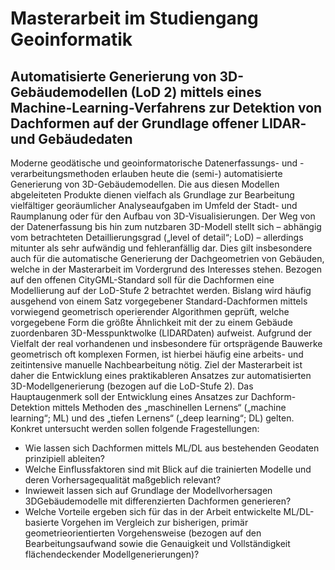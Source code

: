# Masterarbeit im Studiengang Geoinformatik
## Automatisierte Generierung von 3D-Gebäudemodellen (LoD 2) mittels eines Machine-Learning-Verfahrens zur Detektion von Dachformen auf der Grundlage offener LIDAR- und Gebäudedaten

Moderne geodätische und geoinformatorische Datenerfassungs- und -verarbeitungsmethoden erlauben heute die (semi-) automatisierte Generierung von 3D-Gebäudemodellen. Die aus diesen Modellen abgeleiteten Produkte dienen vielfach als Grundlage zur Bearbeitung vielfältiger georäumlicher Analyseaufgaben im Umfeld der Stadt- und Raumplanung oder für den Aufbau von 3D-Visualisierungen. Der Weg von der Datenerfassung bis hin zum nutzbaren 3D-Modell stellt sich – abhängig vom betrachteten Detaillierungsgrad („level of detail“; LoD) – allerdings mitunter als sehr aufwändig und fehleranfällig dar. Dies gilt insbesondere auch für die automatische Generierung der Dachgeometrien von Gebäuden, welche in der Masterarbeit im Vordergrund des Interesses stehen. Bezogen auf den offenen CityGML-Standard soll für die Dachformen eine Modellierung auf der LoD-Stufe 2 betrachtet werden. Bislang wird häufig ausgehend von einem Satz vorgegebener Standard-Dachformen mittels vorwiegend geometrisch operierender Algorithmen geprüft, welche vorgegebene Form die größte Ähnlichkeit mit der zu einem Gebäude zuordenbaren 3D-Messpunktwolke (LIDARDaten) aufweist. Aufgrund der Vielfalt der real vorhandenen und insbesondere für ortsprägende Bauwerke geometrisch oft komplexen Formen, ist hierbei häufig eine arbeits- und zeitintensive manuelle Nachbearbeitung nötig. Ziel der Masterarbeit ist daher die Entwicklung eines praktikableren Ansatzes zur automatisierten 3D-Modellgenerierung (bezogen auf die LoD-Stufe 2). Das Hauptaugenmerk soll der Entwicklung eines Ansatzes zur Dachform-Detektion mittels Methoden des „maschinellen Lernens“ („machine learning“; ML) und des „tiefen Lernens“ („deep learning“; DL) gelten. Konkret untersucht werden sollen folgende Fragestellungen:

* Wie lassen sich Dachformen mittels ML/DL aus bestehenden Geodaten prinzipiell ableiten?
* Welche Einflussfaktoren sind mit Blick auf die trainierten Modelle und deren Vorhersagequalität maßgeblich relevant? 
* Inwieweit lassen sich auf Grundlage der Modellvorhersagen 3DGebäudemodelle mit differenzierten Dachformen generieren? 
* Welche Vorteile ergeben sich für das in der Arbeit entwickelte ML/DL-basierte Vorgehen im Vergleich zur bisherigen, primär geometrieorientierten Vorgehensweise (bezogen auf den Bearbeitungsaufwand sowie die Genauigkeit und Vollständigkeit flächendeckender Modellgenerierungen)?